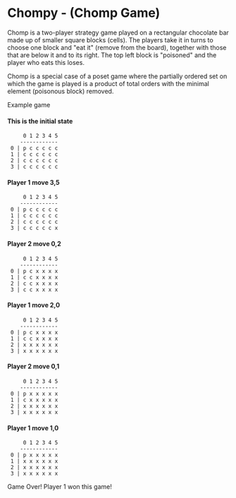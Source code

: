 # Chompy - (Chomp Game)

Chomp is a two-player strategy game played on a rectangular chocolate bar made up of smaller square blocks (cells). The players take it in turns to choose one block and "eat it" (remove from the board), together with those that are below it and to its right. The top left block is "poisoned" and the player who eats this loses.

Chomp is a special case of a poset game where the partially ordered set on which the game is played is a product of total orders with the minimal element (poisonous block) removed.

Example game

#### This is the initial state

         0 1 2 3 4 5
        ------------
     0 | p c c c c c
     1 | c c c c c c
     2 | c c c c c c
     3 | c c c c c c
     
#### Player 1 move 3,5

         0 1 2 3 4 5
        ------------
     0 | p c c c c c
     1 | c c c c c c
     2 | c c c c c c
     3 | c c c c c x
     
#### Player 2 move 0,2

         0 1 2 3 4 5
        ------------
     0 | p c x x x x
     1 | c c x x x x
     2 | c c x x x x
     3 | c c x x x x

#### Player 1 move 2,0

         0 1 2 3 4 5
        ------------
     0 | p c x x x x
     1 | c c x x x x
     2 | x x x x x x
     3 | x x x x x x
     
#### Player 2 move 0,1

         0 1 2 3 4 5
        ------------
     0 | p x x x x x
     1 | c x x x x x
     2 | x x x x x x
     3 | x x x x x x
     
#### Player 1 move 1,0

         0 1 2 3 4 5
        ------------
     0 | p x x x x x
     1 | x x x x x x
     2 | x x x x x x
     3 | x x x x x x
     
Game Over! Player 1 won this game!
    
